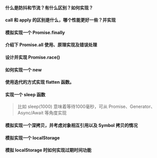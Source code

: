 #### 什么是防抖和节流？有什么区别？如何实现？

#### call 和 apply 的区别是什么，哪个性能更好一些？并实现

#### 模拟实现一个 Promise.finally

#### 介绍下 Promise.all 使用、原理实现及错误处理

#### 设计并实现 Promise.race()

#### 如何实现一个 new

#### 使用迭代的方式实现 flatten 函数。

#### 实现一个 sleep 函数

> 比如 sleep(1000) 意味着等待1000毫秒，可从 Promise、Generator、Async/Await 等角度实现

#### 模拟实现一个深拷贝，并考虑对象相互引用以及 Symbol 拷贝的情况

#### 模拟实现一个 localStorage

#### 模拟 localStorage 时如何实现过期时间功能

